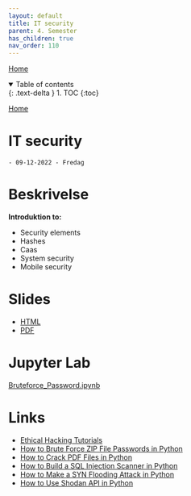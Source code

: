 ```yaml
---
layout: default
title: IT security
parent: 4. Semester
has_children: true
nav_order: 110
---
```


[Home](../modul-4-2.md)

<details open markdown="block">
  <summary>
    Table of contents
  </summary>
  {: .text-delta }
1. TOC
{:toc}
</details>

[Home](modul-4-2.md)
# IT security
    - 09-12-2022 - Fredag

# Beskrivelse
**Introduktion to:**
- Security elements
- Hashes
- Caas
- System security
- Mobile security

# Slides
- [HTML](./_slide/IT_Security_Slide.html)
- [PDF](./_slide/IT_Security_Slide.pdf)

# Jupyter Lab
[Bruteforce_Password.ipynb](./_code/Bruteforce_Password.ipynb)

# Links
- [Ethical Hacking Tutorials](https://www.thepythoncode.com/topic/ethical-hacking)
- [How to Brute Force ZIP File Passwords in Python](https://www.thepythoncode.com/article/crack-zip-file-password-in-python)
- [How to Crack PDF Files in Python](https://www.thepythoncode.com/article/crack-pdf-file-password-in-python)
- [How to Build a SQL Injection Scanner in Python](https://www.thepythoncode.com/article/sql-injection-vulnerability-detector-in-python)
- [How to Make a SYN Flooding Attack in Python](https://www.thepythoncode.com/article/syn-flooding-attack-using-scapy-in-python)
- [How to Use Shodan API in Python](https://www.thepythoncode.com/article/using-shodan-api-in-python)
